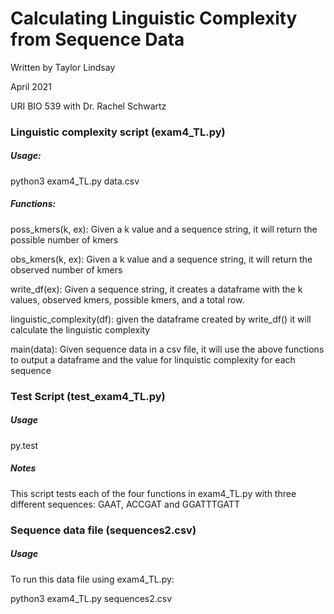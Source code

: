 # Calculating Linguistic Complexity from Sequence Data 

Written by Taylor Lindsay 

April 2021

URI BIO 539 with Dr. Rachel Schwartz 

### Linguistic complexity script (exam4_TL.py)

##### Usage: 

python3 exam4_TL.py data.csv

##### Functions:

poss_kmers(k, ex): Given a k value and a sequence string, it will return the possible number of kmers

obs_kmers(k, ex): Given a k value and a sequence string, it will return the observed number of kmers

write_df(ex): Given a sequence string, it creates a dataframe with the k values, observed kmers, possible kmers, and a total row. 

linguistic_complexity(df): given the dataframe created by write_df() it will calculate the linguistic complexity

main(data): Given sequence data in a csv file, it will use the above functions to output a dataframe and the value for linquistic complexity for each sequence 

### Test Script (test_exam4_TL.py)

##### Usage

py.test

##### Notes

This script tests each of the four functions in exam4_TL.py with three different sequences: GAAT, ACCGAT and GGATTTGATT

### Sequence data file (sequences2.csv)

##### Usage

To run this data file using exam4_TL.py:

python3 exam4_TL.py sequences2.csv 


